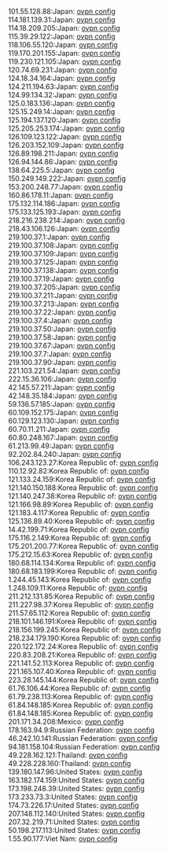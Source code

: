 101.55.128.88:Japan: [ovpn config](vpn/101_55_128_88.ovpn)  
114.181.139.31:Japan: [ovpn config](vpn/114_181_139_31.ovpn)  
114.18.209.205:Japan: [ovpn config](vpn/114_18_209_205.ovpn)  
115.39.29.122:Japan: [ovpn config](vpn/115_39_29_122.ovpn)  
118.106.55.120:Japan: [ovpn config](vpn/118_106_55_120.ovpn)  
119.170.201.155:Japan: [ovpn config](vpn/119_170_201_155.ovpn)  
119.230.121.105:Japan: [ovpn config](vpn/119_230_121_105.ovpn)  
120.74.69.231:Japan: [ovpn config](vpn/120_74_69_231.ovpn)  
124.18.34.164:Japan: [ovpn config](vpn/124_18_34_164.ovpn)  
124.211.194.63:Japan: [ovpn config](vpn/124_211_194_63.ovpn)  
124.99.134.32:Japan: [ovpn config](vpn/124_99_134_32.ovpn)  
125.0.183.136:Japan: [ovpn config](vpn/125_0_183_136.ovpn)  
125.15.249.14:Japan: [ovpn config](vpn/125_15_249_14.ovpn)  
125.194.137.120:Japan: [ovpn config](vpn/125_194_137_120.ovpn)  
125.205.253.174:Japan: [ovpn config](vpn/125_205_253_174.ovpn)  
126.109.123.122:Japan: [ovpn config](vpn/126_109_123_122.ovpn)  
126.203.152.109:Japan: [ovpn config](vpn/126_203_152_109.ovpn)  
126.89.198.211:Japan: [ovpn config](vpn/126_89_198_211.ovpn)  
126.94.144.86:Japan: [ovpn config](vpn/126_94_144_86.ovpn)  
138.64.225.5:Japan: [ovpn config](vpn/138_64_225_5.ovpn)  
150.249.149.222:Japan: [ovpn config](vpn/150_249_149_222.ovpn)  
153.200.248.77:Japan: [ovpn config](vpn/153_200_248_77.ovpn)  
160.86.178.11:Japan: [ovpn config](vpn/160_86_178_11.ovpn)  
175.132.114.186:Japan: [ovpn config](vpn/175_132_114_186.ovpn)  
175.133.125.193:Japan: [ovpn config](vpn/175_133_125_193.ovpn)  
218.216.238.214:Japan: [ovpn config](vpn/218_216_238_214.ovpn)  
218.43.106.126:Japan: [ovpn config](vpn/218_43_106_126.ovpn)  
219.100.37.1:Japan: [ovpn config](vpn/219_100_37_1.ovpn)  
219.100.37.108:Japan: [ovpn config](vpn/219_100_37_108.ovpn)  
219.100.37.109:Japan: [ovpn config](vpn/219_100_37_109.ovpn)  
219.100.37.125:Japan: [ovpn config](vpn/219_100_37_125.ovpn)  
219.100.37.138:Japan: [ovpn config](vpn/219_100_37_138.ovpn)  
219.100.37.19:Japan: [ovpn config](vpn/219_100_37_19.ovpn)  
219.100.37.205:Japan: [ovpn config](vpn/219_100_37_205.ovpn)  
219.100.37.211:Japan: [ovpn config](vpn/219_100_37_211.ovpn)  
219.100.37.213:Japan: [ovpn config](vpn/219_100_37_213.ovpn)  
219.100.37.22:Japan: [ovpn config](vpn/219_100_37_22.ovpn)  
219.100.37.4:Japan: [ovpn config](vpn/219_100_37_4.ovpn)  
219.100.37.50:Japan: [ovpn config](vpn/219_100_37_50.ovpn)  
219.100.37.58:Japan: [ovpn config](vpn/219_100_37_58.ovpn)  
219.100.37.67:Japan: [ovpn config](vpn/219_100_37_67.ovpn)  
219.100.37.7:Japan: [ovpn config](vpn/219_100_37_7.ovpn)  
219.100.37.90:Japan: [ovpn config](vpn/219_100_37_90.ovpn)  
221.103.221.54:Japan: [ovpn config](vpn/221_103_221_54.ovpn)  
222.15.36.106:Japan: [ovpn config](vpn/222_15_36_106.ovpn)  
42.145.57.211:Japan: [ovpn config](vpn/42_145_57_211.ovpn)  
42.148.35.184:Japan: [ovpn config](vpn/42_148_35_184.ovpn)  
59.136.57.185:Japan: [ovpn config](vpn/59_136_57_185.ovpn)  
60.109.152.175:Japan: [ovpn config](vpn/60_109_152_175.ovpn)  
60.129.123.130:Japan: [ovpn config](vpn/60_129_123_130.ovpn)  
60.70.11.211:Japan: [ovpn config](vpn/60_70_11_211.ovpn)  
60.80.248.167:Japan: [ovpn config](vpn/60_80_248_167.ovpn)  
61.213.99.49:Japan: [ovpn config](vpn/61_213_99_49.ovpn)  
92.202.84.240:Japan: [ovpn config](vpn/92_202_84_240.ovpn)  
106.243.123.27:Korea Republic of: [ovpn config](vpn/106_243_123_27.ovpn)  
110.12.92.82:Korea Republic of: [ovpn config](vpn/110_12_92_82.ovpn)  
121.133.24.159:Korea Republic of: [ovpn config](vpn/121_133_24_159.ovpn)  
121.140.150.188:Korea Republic of: [ovpn config](vpn/121_140_150_188.ovpn)  
121.140.247.38:Korea Republic of: [ovpn config](vpn/121_140_247_38.ovpn)  
121.166.98.89:Korea Republic of: [ovpn config](vpn/121_166_98_89.ovpn)  
121.183.4.117:Korea Republic of: [ovpn config](vpn/121_183_4_117.ovpn)  
125.136.89.40:Korea Republic of: [ovpn config](vpn/125_136_89_40.ovpn)  
14.42.199.71:Korea Republic of: [ovpn config](vpn/14_42_199_71.ovpn)  
175.116.2.149:Korea Republic of: [ovpn config](vpn/175_116_2_149.ovpn)  
175.201.200.77:Korea Republic of: [ovpn config](vpn/175_201_200_77.ovpn)  
175.212.15.63:Korea Republic of: [ovpn config](vpn/175_212_15_63.ovpn)  
180.68.114.134:Korea Republic of: [ovpn config](vpn/180_68_114_134.ovpn)  
180.68.183.199:Korea Republic of: [ovpn config](vpn/180_68_183_199.ovpn)  
1.244.45.143:Korea Republic of: [ovpn config](vpn/1_244_45_143.ovpn)  
1.248.109.11:Korea Republic of: [ovpn config](vpn/1_248_109_11.ovpn)  
211.212.131.85:Korea Republic of: [ovpn config](vpn/211_212_131_85.ovpn)  
211.227.98.37:Korea Republic of: [ovpn config](vpn/211_227_98_37.ovpn)  
211.57.65.112:Korea Republic of: [ovpn config](vpn/211_57_65_112.ovpn)  
218.101.146.191:Korea Republic of: [ovpn config](vpn/218_101_146_191.ovpn)  
218.156.199.245:Korea Republic of: [ovpn config](vpn/218_156_199_245.ovpn)  
218.234.179.190:Korea Republic of: [ovpn config](vpn/218_234_179_190.ovpn)  
220.122.172.24:Korea Republic of: [ovpn config](vpn/220_122_172_24.ovpn)  
220.83.208.21:Korea Republic of: [ovpn config](vpn/220_83_208_21.ovpn)  
221.141.52.113:Korea Republic of: [ovpn config](vpn/221_141_52_113.ovpn)  
221.165.107.40:Korea Republic of: [ovpn config](vpn/221_165_107_40.ovpn)  
223.28.145.144:Korea Republic of: [ovpn config](vpn/223_28_145_144.ovpn)  
61.76.106.44:Korea Republic of: [ovpn config](vpn/61_76_106_44.ovpn)  
61.79.238.113:Korea Republic of: [ovpn config](vpn/61_79_238_113.ovpn)  
61.84.148.185:Korea Republic of: [ovpn config](vpn/61_84_148_185.ovpn)  
61.84.148.185:Korea Republic of: [ovpn config](vpn/61_84_148_185.ovpn)  
201.171.34.208:Mexico: [ovpn config](vpn/201_171_34_208.ovpn)  
178.163.94.9:Russian Federation: [ovpn config](vpn/178_163_94_9.ovpn)  
46.242.10.141:Russian Federation: [ovpn config](vpn/46_242_10_141.ovpn)  
94.181.158.104:Russian Federation: [ovpn config](vpn/94_181_158_104.ovpn)  
49.228.162.121:Thailand: [ovpn config](vpn/49_228_162_121.ovpn)  
49.228.228.160:Thailand: [ovpn config](vpn/49_228_228_160.ovpn)  
139.180.147.96:United States: [ovpn config](vpn/139_180_147_96.ovpn)  
163.182.174.159:United States: [ovpn config](vpn/163_182_174_159.ovpn)  
173.198.248.39:United States: [ovpn config](vpn/173_198_248_39.ovpn)  
173.233.73.3:United States: [ovpn config](vpn/173_233_73_3.ovpn)  
174.73.226.17:United States: [ovpn config](vpn/174_73_226_17.ovpn)  
207.148.112.140:United States: [ovpn config](vpn/207_148_112_140.ovpn)  
207.32.219.71:United States: [ovpn config](vpn/207_32_219_71.ovpn)  
50.198.217.113:United States: [ovpn config](vpn/50_198_217_113.ovpn)  
1.55.90.177:Viet Nam: [ovpn config](vpn/1_55_90_177.ovpn)  
